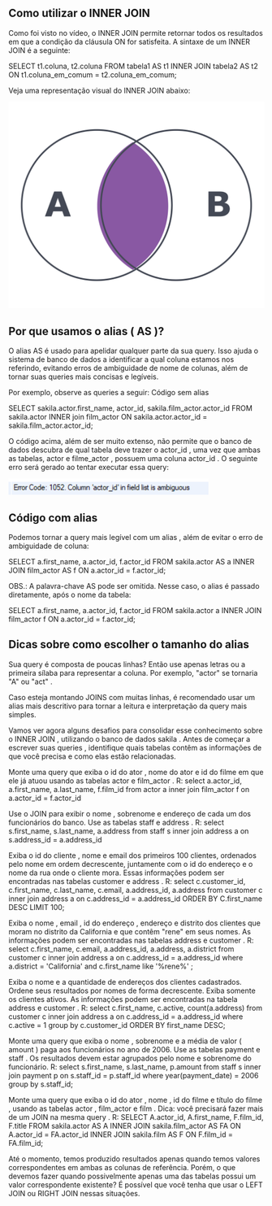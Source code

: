 ## Como utilizar o INNER JOIN

Como foi visto no vídeo, o INNER JOIN permite retornar todos os resultados em que a condição da cláusula ON for satisfeita. A sintaxe de um INNER JOIN é a seguinte:

SELECT t1.coluna, t2.coluna
FROM tabela1 AS t1
INNER JOIN tabela2 AS t2
ON t1.coluna_em_comum = t2.coluna_em_comum;

Veja uma representação visual do INNER JOIN abaixo:

<img src="innerjoin.png" />

## Por que usamos o alias ( AS )?

O alias AS é usado para apelidar qualquer parte da sua query. Isso ajuda o sistema de banco de dados a identificar a qual coluna estamos nos referindo, evitando erros de ambiguidade de nome de colunas, além de tornar suas queries mais concisas e legíveis.

Por exemplo, observe as queries a seguir:
Código sem alias

SELECT sakila.actor.first_name, actor_id, sakila.film_actor.actor_id
FROM sakila.actor
INNER join film_actor
ON sakila.actor.actor_id = sakila.film_actor.actor_id;

O código acima, além de ser muito extenso, não permite que o banco de dados descubra de qual tabela deve trazer o actor_id , uma vez que ambas as tabelas, actor e filme_actor , possuem uma coluna actor_id . O seguinte erro será gerado ao tentar executar essa query:

<img src="aliaserror.png" />

## Código com alias

Podemos tornar a query mais legível com um alias , além de evitar o erro de ambiguidade de coluna:

SELECT a.first_name, a.actor_id, f.actor_id
FROM sakila.actor AS a
INNER JOIN film_actor AS f
ON a.actor_id = f.actor_id;

OBS.: A palavra-chave AS pode ser omitida. Nesse caso, o alias é passado diretamente, após o nome da tabela:

SELECT a.first_name, a.actor_id, f.actor_id
FROM sakila.actor a
INNER JOIN film_actor f
ON a.actor_id = f.actor_id;

## Dicas sobre como escolher o tamanho do alias

Sua query é composta de poucas linhas? Então use apenas letras ou a primeira sílaba para representar a coluna. Por exemplo, "actor" se tornaria "A" ou "act" .

Caso esteja montando JOINS com muitas linhas, é recomendado usar um alias mais descritivo para tornar a leitura e interpretação da query mais simples.

Vamos ver agora alguns desafios para consolidar esse conhecimento sobre o INNER JOIN , utilizando o banco de dados sakila . Antes de começar a escrever suas queries , identifique quais tabelas contêm as informações de que você precisa e como elas estão relacionadas.

Monte uma query que exiba o id do ator , nome do ator e id do filme em que ele já atuou usando as tabelas actor e film_actor .
R: 
select 
a.actor_id, a.first_name, a.last_name, f.film_id
from actor a
inner join film_actor f
on a.actor_id = f.actor_id

Use o JOIN para exibir o nome , sobrenome e endereço de cada um dos funcionários do banco. Use as tabelas staff e address .
R:
select s.first_name, s.last_name, a.address
from staff s
inner join address a
on s.address_id = a.address_id



Exiba o id do cliente , nome e email dos primeiros 100 clientes, ordenados pelo nome em ordem decrescente, juntamente com o id do endereço e o nome da rua onde o cliente mora. Essas informações podem ser encontradas nas tabelas customer e address .
R:
select c.customer_id, c.first_name, c.last_name, c.email, a.address_id, a.address
from customer c
inner join address a
on c.address_id = a.address_id
ORDER BY C.first_name DESC
LIMIT 100;



Exiba o nome , email , id do endereço , endereço e distrito dos clientes que moram no distrito da California e que contêm "rene" em seus nomes. As informações podem ser encontradas nas tabelas address e customer .
R:
select c.first_name, c.email, a.address_id, a.address, a.district
from customer c
inner join address a
on c.address_id = a.address_id
where a.district = 'California'
and c.first_name like '%rene%' ;


Exiba o nome e a quantidade de endereços dos clientes cadastrados. Ordene seus resultados por nomes de forma decrescente. Exiba somente os clientes ativos. As informações podem ser encontradas na tabela address e customer .
R:
select c.first_name, c.active, count(a.address)
from customer c
inner join address a 
on c.address_id = a.address_id
where c.active = 1
group by c.customer_id
ORDER BY 
    first_name DESC;



Monte uma query que exiba o nome , sobrenome e a média de valor ( amount ) paga aos funcionários no ano de 2006. Use as tabelas payment e staff . Os resultados devem estar agrupados pelo nome e sobrenome do funcionário.
R:
select s.first_name, s.last_name, p.amount
from staff s
inner join payment p 
on s.staff_id = p.staff_id
where year(payment_date) = 2006
group by s.staff_id;


Monte uma query que exiba o id do ator , nome , id do filme e título do filme , usando as tabelas actor , film_actor e film . Dica: você precisará fazer mais de um JOIN na mesma query .
R:
SELECT
    A.actor_id, 
    A.first_name, 
    F.film_id, 
    F.title
FROM
    sakila.actor AS A
INNER JOIN
    sakila.film_actor AS FA ON A.actor_id = FA.actor_id
INNER JOIN
    sakila.film AS F ON F.film_id = FA.film_id;
    
Até o momento, temos produzido resultados apenas quando temos valores correspondentes em ambas as colunas de referência. Porém, o que devemos fazer quando possivelmente apenas uma das tabelas possui um valor correspondente existente? É possível que você tenha que usar o LEFT JOIN ou RIGHT JOIN nessas situações.
